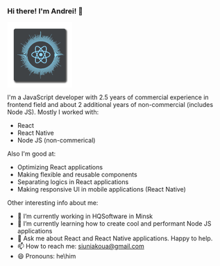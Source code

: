 ### Hi there! I'm Andrei! 👋

<img align="middle" src="https://github.com/MinskLeo/minskleo/blob/master/rn-logo.png" alt="Illustration of Kaya speaking at a conference with coding bubbles in background" width=150px height=150px />

I'm a JavaScript developer with 2.5 years of commercial experience in frontend field and about 2 additional years of non-commercial (includes Node JS). Mostly I worked with:
- React
- React Native
- Node JS (non-commerical)

Also I'm good at:
- Optimizing React applications
- Making flexible and reusable components
- Separating logics in React applications
- Making responsive UI in mobile applications (React Native)

Other interesting info about me:
- 🔭 I’m currently working in HQSoftware in Minsk
- 🌱 I’m currently learning how to create cool and performant Node JS applications
- 💬 Ask me about React and React Native applications. Happy to help.
- 📫 How to reach me: siuniakoua@gmail.com
- 😄 Pronouns: he\him
